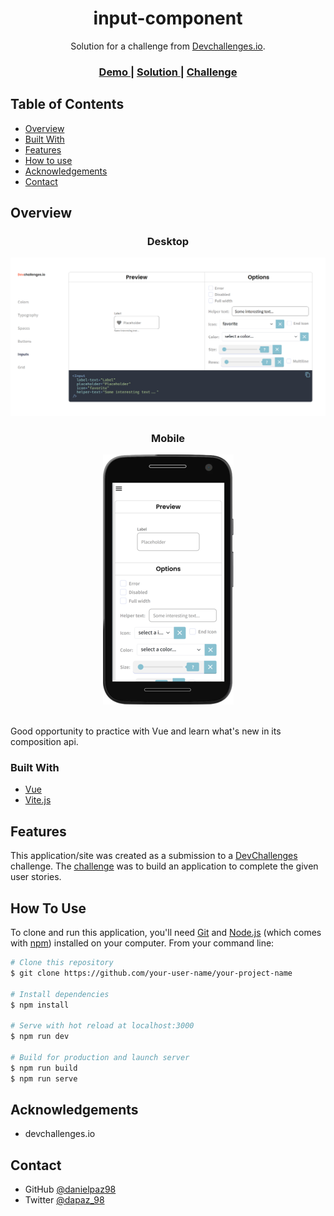 <h1 align="center">input-component</h1>

<div align="center">
   Solution for a challenge from  <a href="http://devchallenges.io" target="_blank">Devchallenges.io</a>.
</div>

<div align="center">
  <h3>
    <a href="https://input-component-danielpaz98.vercel.app" target="_blank">
      Demo
    </a>
    <span> | </span>
    <a href="https://github.com/danielpaz98/input-component" target="_blank">
      Solution
    </a>
    <span> | </span>
    <a href="https://devchallenges.io/challenges/ohgVTyJCbm5OZyTB2gNY" target="_blank">
      Challenge
    </a>
  </h3>
</div>

<!-- TABLE OF CONTENTS -->

## Table of Contents

- [Overview](#overview)
- [Built With](#built-with)
- [Features](#features)
- [How to use](#how-to-use)
- [Acknowledgements](#acknowledgements)
- [Contact](#contact)

<!-- OVERVIEW -->

## Overview

<h3 align="center">Desktop</h3>

<div align="center">
	<img src="src/assets/github-images/overview-desktop.png">
</div>

<h3 align="center">Mobile</h3>

<div align="center">
	<img src="src/assets/github-images/overview-mobile.png">
</div>

<br />

Good opportunity to practice with Vue and learn what's new in its composition api.

### Built With

- [Vue](https://vuejs.org/)
- [Vite.js](https://vitejs.dev/)

## Features

This application/site was created as a submission to a [DevChallenges](https://devchallenges.io/challenges) challenge. The [challenge](https://devchallenges.io/challenges/ohgVTyJCbm5OZyTB2gNY) was to build an application to complete the given user stories.

## How To Use

To clone and run this application, you'll need [Git](https://git-scm.com) and [Node.js](https://nodejs.org/en/download/) (which comes with [npm](http://npmjs.com)) installed on your computer. From your command line:

```bash
# Clone this repository
$ git clone https://github.com/your-user-name/your-project-name

# Install dependencies
$ npm install

# Serve with hot reload at localhost:3000
$ npm run dev

# Build for production and launch server
$ npm run build
$ npm run serve
```

## Acknowledgements

- devchallenges.io

## Contact

- GitHub [@danielpaz98](https://github.com/danielpaz98)
- Twitter [@dapaz_98](https://twitter.com/dapaz_98)
